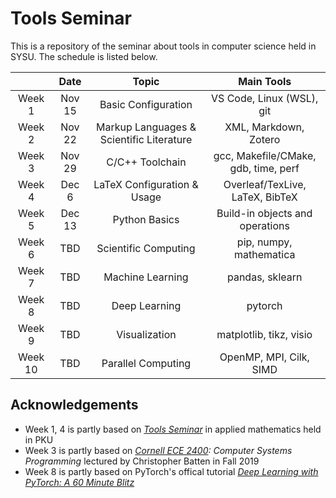 # Tools Seminar

This is a repository of the seminar about tools in computer science held in SYSU.
The schedule is listed below.

|  | Date | Topic | Main Tools |
| :--: | :--: | :--: | :--: |
| Week 1 | Nov 15 | Basic Configuration | VS Code, Linux (WSL), git |
| Week 2 | Nov 22 | Markup Languages & Scientific Literature | XML, Markdown, Zotero |
| Week 3 | Nov 29 | C/C++ Toolchain | gcc, Makefile/CMake, gdb, time, perf |
| Week 4 | Dec 6 | LaTeX Configuration & Usage | Overleaf/TexLive, LaTeX, BibTeX |
| Week 5 | Dec 13 | Python Basics | Build-in objects and operations |
| Week 6 | TBD | Scientific Computing | pip, numpy, mathematica |
| Week 7 | TBD | Machine Learning | pandas, sklearn |
| Week 8 | TBD | Deep Learning | pytorch |
| Week 9 | TBD | Visualization | matplotlib, tikz, visio |
| Week 10 | TBD | Parallel Computing | OpenMP, MPI, Cilk, SIMD |

## Acknowledgements
* Week 1, 4 is partly based on *[Tools Seminar](https://github.com/pppppass/ToolsSeminar)* in applied mathematics held in PKU
* Week 3 is partly based on *[Cornell ECE 2400](https://www.csl.cornell.edu/courses/ece2400/handouts/ece2400-overview.pdf): Computer Systems Programming* lectured by Christopher Batten in Fall 2019
* Week 8 is partly based on PyTorch's offical tutorial *[Deep Learning with PyTorch: A 60 Minute Blitz](https://pytorch.org/tutorials/beginner/deep_learning_60min_blitz.html)*
